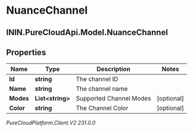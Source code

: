 # NuanceChannel

## ININ.PureCloudApi.Model.NuanceChannel

## Properties

|Name | Type | Description | Notes|
|------------ | ------------- | ------------- | -------------|
| **Id** | **string** | The channel ID | |
| **Name** | **string** | The channel name | |
| **Modes** | **List&lt;string&gt;** | Supported Channel Modes | [optional] |
| **Color** | **string** | The Channel Color | [optional] |



_PureCloudPlatform.Client.V2 231.0.0_
